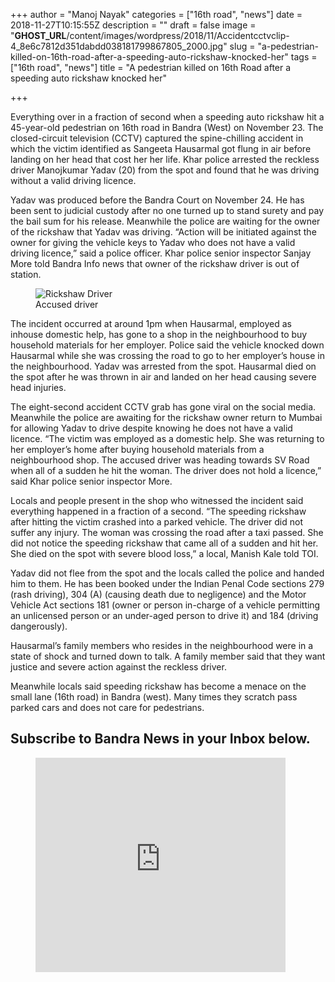 +++
author = "Manoj Nayak"
categories = ["16th road", "news"]
date = 2018-11-27T10:15:55Z
description = ""
draft = false
image = "__GHOST_URL__/content/images/wordpress/2018/11/Accidentcctvclip-4_8e6c7812d351dabdd038181799867805_2000.jpg"
slug = "a-pedestrian-killed-on-16th-road-after-a-speeding-auto-rickshaw-knocked-her"
tags = ["16th road", "news"]
title = "A pedestrian killed on 16th Road after a speeding auto rickshaw knocked her"

+++


<p>Everything over in a fraction of second when a speeding auto rickshaw hit a 45-year-old pedestrian on 16th road in Bandra (West) on November 23. The closed-circuit television (CCTV) captured the spine-chilling accident in which the victim identified as Sangeeta Hausarmal got flung in air before landing on her head that cost her her life. Khar police arrested the reckless driver Manojkumar Yadav (20) from the spot and found that he was driving without a valid driving licence.</p>
<p>Yadav was produced before the Bandra Court on November 24. He has been sent to judicial custody after no one turned up to stand surety and pay the bail sum for his release. Meanwhile the police are waiting for the owner of the rickshaw that Yadav was driving. “Action will be initiated against the owner for giving the vehicle keys to Yadav who does not have a valid driving licence,” said a police officer. Khar police senior inspector Sanjay More told Bandra Info news that owner of the rickshaw driver is out of station.  </p>
<figure class="image regular"><picture style=""><source srcset="https://d2ijz6o5xay1xq.cloudfront.net/account_4266/driver_22dd92d877cf1d3bc9f1c1a3570f3979_800.jpeg 1x" media="(max-width: 768px)" /><source srcset="https://d2ijz6o5xay1xq.cloudfront.net/account_4266/driver_22dd92d877cf1d3bc9f1c1a3570f3979_800.jpeg 1x" media="(min-width: 769px)" /><img style="" alt="Rickshaw Driver" src="https://i2.wp.com/d2ijz6o5xay1xq.cloudfront.net/account_4266/driver_22dd92d877cf1d3bc9f1c1a3570f3979_800.jpeg?w=850&#038;ssl=1" data-recalc-dims="1" /></picture><figcaption>Accused driver </figcaption></figure>
<p>The incident occurred at around 1pm when Hausarmal, employed as inhouse domestic help, has gone to a shop in the neighbourhood to buy household materials for her employer. Police said the vehicle knocked down Hausarmal while she was crossing the road to go to her employer’s house in the neighbourhood. Yadav was arrested from the spot. Hausarmal died on the spot after he was thrown in air and landed on her head causing severe head injuries.</p>
<p>The eight-second accident CCTV grab has gone viral on the social media. Meanwhile the police are awaiting for the rickshaw owner return to Mumbai for allowing Yadav to drive despite knowing he does not have a valid licence. “The victim was employed as a domestic help. She was returning to her employer’s home after buying household materials from a neighbourhood shop. The accused driver was heading towards SV Road when all of a sudden he hit the woman. The driver does not hold a licence,” said Khar police senior inspector More.</p>
<p>Locals and people present in the shop who witnessed the incident said everything happened in a fraction of a second. “The speeding rickshaw after hitting the victim crashed into a parked vehicle. The driver did not suffer any injury. The woman was crossing the road after a taxi passed. She did not notice the speeding rickshaw that came all of a sudden and hit her. She died on the spot with severe blood loss,” a local, Manish Kale told TOI.</p>
<p>Yadav did not flee from the spot and the locals called the police and handed him to them. He has been booked under the Indian Penal Code sections 279 (rash driving), 304 (A) (causing death due to negligence) and the Motor Vehicle Act sections 181 (owner or person in-charge of a vehicle permitting an unlicensed person or an under-aged person to drive it) and 184 (driving dangerously).</p>
<p>Hausarmal’s family members who resides in the neighbourhood were in a state of shock and turned down to talk. A family member said that they want justice and severe action against the reckless driver.</p>
<p>Meanwhile locals said speeding rickshaw has become a menace on the small lane (16th road) in Bandra (west). Many times they scratch pass parked cars and does not care for pedestrians.</p>
<h2>Subscribe to Bandra News in your Inbox below.</h2>
<figure class="capture">
<div class="embed-container"><iframe src="https://app.storychief.io/capture/1405?source=79191" frameborder="0" scrolling="no" sandbox="allow-forms allow-scripts allow-same-origin" width="400" height="343" style="max-width: 100%;"></iframe></div>
</figure>
<p><!-- strchf script --><script>        if(window.strchfSettings === undefined) window.strchfSettings = {};    window.strchfSettings.stats = {url: "https://urban-wiz.storychief.io/a-pedestrian-killed-on-16th-road-after-a-speeding-auto-rickshaw-knocked-her?id=95995709&type=2",title: "A pedestrian killed on 16th Road after a speeding auto rickshaw knocked her",id: "5898643e-cb57-4197-adf1-22d855b8bf1d"};            (function(d, s, id) {      var js, sjs = d.getElementsByTagName(s)[0];      if (d.getElementById(id)) {window.strchf.update(); return;}      js = d.createElement(s); js.id = id;      js.src = "https://d37oebn0w9ir6a.cloudfront.net/scripts/v0/strchf.js";      js.async = true;      sjs.parentNode.insertBefore(js, sjs);    }(document, 'script', 'storychief-jssdk'))    </script><!-- End strchf script --></p>



